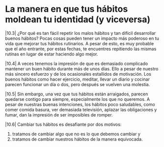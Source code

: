# La manera en que tus hábitos moldean tu identidad (y viceversa)

|10.3| ¿Por qué es tan fácil repetir los malos hábitos y tan difícil desarrollar buenos hábitos? Pocas cosas pueden tener un impacto más poderoso en tu vida que mejorar tus hábitos rutinarios. A pesar de esto, es muy probable que el año entrante, por estas fechas, te encuentres repitiendo las mismas rutinas en lugar de estar haciendo algo mejor.

|10.4| A veces tenemos la impresión de que es demasiado complicado mantener un buen hábito durante más de unos días. Ello a pesar de nuestro más sincero esfuerzo y de los ocasionales estallidos de motivación. Los buenos hábitos como hacer ejercicio, meditar, llevar un diario y cocinar parecen funcionar un día o dos, pero después se vuelven una molestia.

|10.5| Sin embargo, una vez que tus hábitos están arraigados, parecen quedarse contigo para siempre, especialmente los que no queremos. A pesar de nuestras buenas intenciones, los hábitos poco saludables, como comer comida basura, ver demasiada televisión, aplazar las obligaciones y fumar, dan la impresión de ser imposibles de romper.

|10.6| Cambiar tus hábitos es desafiante por dos motivos:

1) tratamos de cambiar algo que no es lo que debemos cambiar y
2) tratamos de cambiar nuestros hábitos de la manera equivocada.
